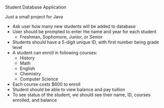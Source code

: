 Student Database Application

Just a small project for Java

- Ask user how many new students will be added to database
- User should be prompted to enter the name and year for each student
  - Freshman, Sophomore, Junior, or Senior 
- Students should have a 5-digit unique ID, with first number being grade level
- A student can enroll in following courses:
  - History
  - Math
  - English
  - Chemistry
  - Computer Science
- Each course costs $600 to enroll
- Student should be able to view balance and pay tuition 
- To see status of the student, we should see their name, ID, courses enrolled, and balance

